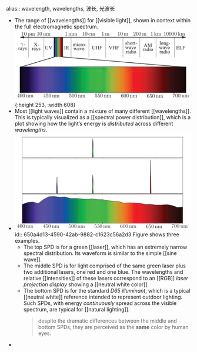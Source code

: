 alias:: wavelength, wavelengths, 波长, 光波长

- The range of [[wavelengths]] for [[visible light]], shown in context within the full electromagnetic spectrum.
  ![image.png](../assets/image_1694950500952_0.png){:height 253, :width 608}
- Most [[light waves]] contain a mixture of many different [[wavelengths]]. This is typically visualized as a [[spectral power distribution]], which is a plot showing how
  the light’s energy is *distributed* across different *wavelengths*.
- ![image.png](../assets/image_1694996627069_0.png)
  id:: 650a4d13-4590-42ab-9882-c1623c56a2d3
  Figure shows three examples.
	- The top SPD is for a green [[laser]], which has an extremely narrow spectral distribution. Its waveform is similar to the simple [[sine wave]].
	- The middle SPD is for light comprised of the same green laser plus two additional lasers, one red and one blue. The wavelengths and relative [[intensities]] of these lasers correspond to an [[RGB]] *laser projection display* showing a [[neutral white color]].
	- The bottom SPD is for the standard *D65 illuminant*, which is a typical [[neutral white]] reference intended to represent outdoor lighting. Such SPDs, with energy *continuously* spread across the visible spectrum,
	  are typical for [[natural lighting]].
	  > despite the dramatic differences between the middle and bottom SPDs, they are perceived as the **same** color by human eyes.
-